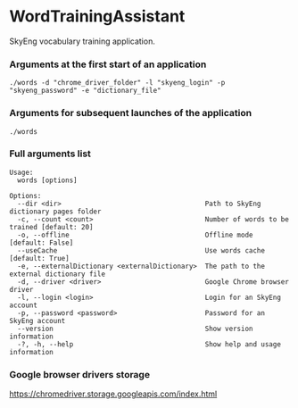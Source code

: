 # WordTrainingAssistant
SkyEng vocabulary training application.

### Arguments at the first start of an application
```shell
./words -d "chrome_driver_folder" -l "skyeng_login" -p "skyeng_password" -e "dictionary_file"
```
### Arguments for subsequent launches of the application
```shell
./words
```
### Full arguments list
```
Usage:
  words [options]

Options:
  --dir <dir>                                    Path to SkyEng dictionary pages folder
  -c, --count <count>                            Number of words to be trained [default: 20]
  -o, --offline                                  Offline mode [default: False]
  --useCache                                     Use words cache [default: True]
  -e, --externalDictionary <externalDictionary>  The path to the external dictionary file
  -d, --driver <driver>                          Google Chrome browser driver
  -l, --login <login>                            Login for an SkyEng account
  -p, --password <password>                      Password for an SkyEng account
  --version                                      Show version information
  -?, -h, --help                                 Show help and usage information
```
### Google browser drivers storage
https://chromedriver.storage.googleapis.com/index.html

